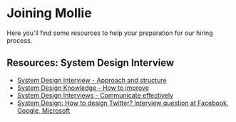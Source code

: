 # Joining Mollie

Here you'll find some resources to help your preparation for our hiring process.

## Resources: System Design Interview 

* [System Design Interview - Approach and structure](https://www.youtube.com/watch?v=0163cssUxLA)
* [System Design Knowledge - How to improve](https://www.youtube.com/watch?v=DggPVpQmrsg)
* [System Design Interviews - Communicate effectively](https://www.youtube.com/watch?v=GcE-a7zO2N0)
* [System Design: How to design Twitter? Interview question at Facebook, Google, Microsoft](https://www.youtube.com/watch?v=KmAyPUv9gOY)
